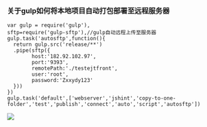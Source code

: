 ### 关于gulp如何将本地项目自动打包部署至远程服务器

```
var gulp = require('gulp'),
sftp=require('gulp-sftp'),//gulp自动远程上传至服务器
gulp.task('autosftp',function(){
  return gulp.src('release/**')
  .pipe(sftp({
        host:'182.92.102.97',
        port:'9393',
        remotePath:'./testejtfront',
        user:'root',
        password:'Zxxydy123'
  }))
})
gulp.task('default',['webserver','jshint','copy-to-one-folder','test','publish','connect','auto','script','autosftp'])

```

![](http://yotuku.cn/link?url=BkDPzyIbe&tk_plan=free&tk_storage=tietuku&tk_vuid=c2bdaf06-0f79-4fc9-8225-17a1ff914a1a&tk_time=2016111320)

